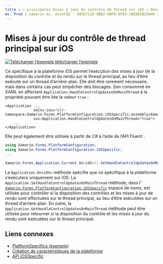 ```yaml
---
titre : « principales mises à jour du contrôle de thread sur iOS » Description : «les spécificités de la plateforme vous permettent d’utiliser des fonctionnalités uniquement disponibles sur une plateforme spécifique, sans implémenter de convertisseurs ou d’effets personnalisés. Cet article explique comment utiliser le spécifique à la plateforme iOS, qui permet d’effectuer le contrôle de mise en page et de rendu des mises à jour sur le thread principal.
ms. Prod : xamarin ms. AssetID : 945E711D-9BD2-4BF9-9FB3-CBE0D5B25A49 ms. Technology : xamarin-Forms Author : davidbritch ms. Author : dabritch ms. Date : 10/24/2018 No-Loc : [ Xamarin.Forms , Xamarin.Essentials ]
---
```


# <a name="main-thread-control-updates-on-ios"></a>Mises à jour du contrôle de thread principal sur iOS

[![Télécharger ](~/media/shared/download.png) l’exemple télécharger l’exemple](https://docs.microsoft.com/samples/xamarin/xamarin-forms-samples/userinterface-platformspecifics)

Ce spécifique à la plateforme iOS permet l’exécution des mises à jour de la disposition du contrôle et du rendu sur le thread principal, au lieu d’être exécuté sur un thread d’arrière-plan. Elle doit être rarement nécessaire, mais dans certains cas peut empêcher des blocages. Son consommé en XAML en affectant `Application.HandleControlUpdatesOnMainThread` à la propriété pouvant être liée la valeur `true` :

```xaml
<Application ...
             xmlns:ios="clr-namespace:Xamarin.Forms.PlatformConfiguration.iOSSpecific;assembly=Xamarin.Forms.Core"
             ios:Application.HandleControlUpdatesOnMainThread="true">
    ...
</Application>
```

Elle peut également être utilisée à partir de C# à l’aide de l’API Fluent :

```csharp
using Xamarin.Forms.PlatformConfiguration;
using Xamarin.Forms.PlatformConfiguration.iOSSpecific;
...

Xamarin.Forms.Application.Current.On<iOS>().SetHandleControlUpdatesOnMainThread(true);
```

La `Application.On<iOS>` méthode spécifie que ce spécifique à la plateforme s’exécutera uniquement sur iOS. La `Application.SetHandleControlUpdatesOnMainThread` méthode, dans l' [`Xamarin.Forms.PlatformConfiguration.iOSSpecific`](xref:Xamarin.Forms.PlatformConfiguration.iOSSpecific) espace de noms, est utilisée pour contrôler si la disposition des contrôles et les mises à jour de rendu sont effectuées sur le thread principal, au lieu d’être exécutées sur un thread d’arrière-plan. En outre, la `Application.GetHandleControlUpdatesOnMainThread` méthode peut être utilisée pour retourner si la disposition du contrôle et les mises à jour du rendu sont exécutées sur le thread principal.

## <a name="related-links"></a>Liens connexes

- [PlatformSpecifics (exemple)](https://docs.microsoft.com/samples/xamarin/xamarin-forms-samples/userinterface-platformspecifics)
- [Création de caractéristiques de la plateforme](~/xamarin-forms/platform/platform-specifics/index.md#creating-platform-specifics)
- [API iOSSpecific](xref:Xamarin.Forms.PlatformConfiguration.iOSSpecific)
